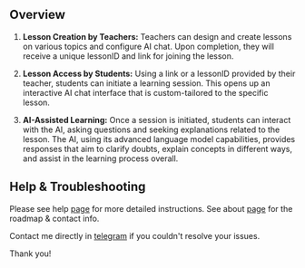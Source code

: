 ## Overview

1.  **Lesson Creation by Teachers:** Teachers can design and create lessons on various topics and configure AI chat. Upon completion, they will receive a unique lessonID and link for joining the lesson.
    
2.  **Lesson Access by Students:** Using a link or a lessonID provided by their teacher, students can initiate a learning session. This opens up an interactive AI chat interface that is custom-tailored to the specific lesson.
    
3.  **AI-Assisted Learning:** Once a session is initiated, students can interact with the AI, asking questions and seeking explanations related to the lesson. The AI, using its advanced language model capabilities, provides responses that aim to clarify doubts, explain concepts in different ways, and assist in the learning process overall.
    

## Help & Troubleshooting

Please see help [page](https://whyth.app/help) for more detailed instructions.
See about [page](https://whyth.app/about) for the roadmap & contact info.

Contact me directly in [telegram](https://t.me/yeraassyl) if you couldn't resolve your issues.

Thank you!